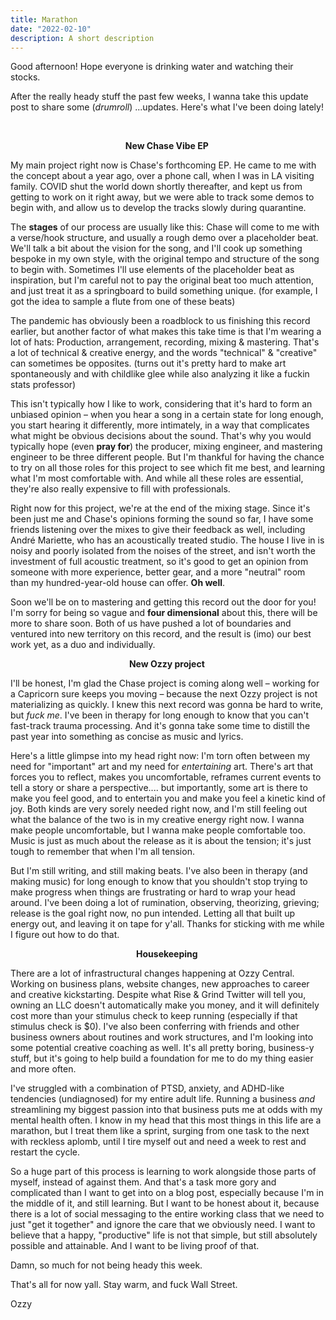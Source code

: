 ```yaml
---
title: Marathon
date: "2022-02-10"
description: A short description
---
```


<article class="body-section">
<p>Good afternoon! Hope everyone is drinking water and watching their stocks.&nbsp;</p>
<p>After the really heady stuff the past few weeks, I wanna take this update post to share some (<em>drumroll</em>) ...updates. Here&#39;s what I&#39;ve been doing lately!</p>
<p>&nbsp;</p><!-- more -->
<p style="text-align: center;"><span class="font_xl"><strong>New Chase Vibe EP&nbsp;</strong></span></p>
<p>My main project right now is Chase&#39;s forthcoming EP. He came to me with the concept about a year ago, over a phone call, when I was in LA visiting family. COVID shut the world down shortly thereafter, and kept us from getting to work on it right away, but we were able to track some demos to begin with, and allow us to develop the tracks slowly during quarantine.&nbsp;</p>
<p>The <strong>stages</strong> of our process are usually like this: Chase will come to me with a verse/hook structure, and usually a rough demo over a placeholder beat. We&#39;ll talk a bit about the vision for the song, and I&#39;ll cook up something bespoke in my own style, with the original tempo and structure of the song to begin with. Sometimes I&#39;ll use elements of the placeholder beat as inspiration, but I&#39;m careful not to pay the original beat too much attention, and just treat it as a springboard to build something unique. (for example, I got the idea to sample a flute from one of these beats)&nbsp;</p>
<p>The pandemic has obviously been a roadblock to us finishing this record earlier, but another factor of what makes this take time is that I&#39;m wearing a lot of hats: Production, arrangement, recording, mixing &amp; mastering. That&#39;s a lot of technical &amp; creative energy, and the words &quot;technical&quot; &amp; &quot;creative&quot; can sometimes be opposites. (turns out it&#39;s pretty hard to make art spontaneously and with childlike glee while also analyzing it like a fuckin stats professor)</p>
<p>This isn&#39;t typically how I like to work, considering that it&#39;s hard to form an unbiased opinion &ndash; when you hear a song in a certain state for long enough, you start hearing it differently, more intimately, in a way that complicates what might be obvious decisions about the sound. That&#39;s why you would typically hope (even <strong>pray for</strong>) the producer, mixing engineer, and mastering engineer to be three different people. But I&#39;m thankful for having the chance to try on all those roles for this project to see which fit me best, and learning what I&#39;m most comfortable with. And while all these roles are essential, they&#39;re also really&nbsp;expensive to fill with professionals.</p>
<p>Right now for this project, we&#39;re at the end of the mixing stage. Since it&#39;s been just me and Chase&#39;s opinions forming the sound so far, I have some friends listening over the mixes to give their feedback as well, including Andr&eacute; Mariette, who has an acoustically treated studio. The house I live in is noisy and poorly isolated from the noises of the street, and isn&#39;t worth the investment of full acoustic treatment, so it&#39;s good to get an opinion from someone with more experience, better gear, and a more &quot;neutral&quot; room than my hundred-year-old house can offer. <strong>Oh well</strong>.&nbsp;</p>
<p>Soon we&#39;ll be on to mastering and getting this record out the door for you! I&#39;m sorry for being so vague and <strong>four dimensional</strong> about this, there will be more to share soon. Both of us have pushed a lot of boundaries and ventured into new territory on this record, and the result is (imo) our best work yet, as a duo and individually.</p>
<p style="text-align: center;"><span class="font_xl"><strong>New Ozzy project&nbsp;</strong></span></p>
<p>I&#39;ll be honest,&nbsp;I&#39;m glad the Chase project is coming along well &ndash; working for a Capricorn sure keeps you moving&nbsp;&ndash;&nbsp;because the next Ozzy project is not materializing as quickly. I knew this next record was gonna be hard to write, but <em>fuck me</em>. I&#39;ve been in therapy for long enough to know that you can&#39;t fast-track trauma processing. And it&#39;s gonna take some time to distill the past year into something as concise as music and lyrics.&nbsp;</p>
<p>Here&#39;s a little glimpse into my head right now: I&#39;m torn often between my need for &quot;important&quot; art and my need for <em>entertaining</em> art. There&#39;s art that forces you to reflect, makes you uncomfortable, reframes current events to tell a story or share a perspective.... but importantly, some art is there to make you feel good, and to entertain you and make you feel a kinetic kind of joy. Both kinds are very sorely needed right now, and I&#39;m still feeling out what the balance of the two is in my creative energy right now. I wanna make people uncomfortable, but I wanna make people comfortable too. Music is just as much about the release as it is about the tension; it&#39;s just tough to remember that when I&#39;m all tension.</p>
<p>But I&#39;m still writing, and still making beats. I&#39;ve also been in therapy (and making music) for long enough to know that you shouldn&#39;t stop trying to make progress when things are frustrating or hard to wrap your head around. I&#39;ve been doing a lot of rumination, observing, theorizing, grieving; release is the goal right now, no pun intended. Letting all that built up energy out, and leaving it on tape for y&#39;all. Thanks for sticking with me while I figure out how to do that.</p>
<p style="text-align: center;"><span class="font_xl"><strong>Housekeeping&nbsp;</strong></span></p>
<p>There are a lot of infrastructural changes happening at Ozzy Central. Working on business plans, website changes, new approaches to career and creative kickstarting. Despite what Rise &amp; Grind Twitter will tell you, owning an LLC doesn&#39;t automatically make you money, and it will definitely cost more than your stimulus check to keep running (especially if that stimulus check is $0). I&#39;ve also been conferring with friends and other business owners about routines and work structures, and I&#39;m looking into some potential creative coaching as well. It&#39;s all pretty boring, business-y stuff, but it&#39;s going to help build a foundation for me to do my thing easier and more often.&nbsp;</p>
<p>I&#39;ve struggled with a combination of PTSD, anxiety, and ADHD-like tendencies (undiagnosed) for my entire adult life. Running a business <em>and</em> streamlining my biggest passion into that business puts me at odds with my mental health often.&nbsp;I know in my head that this most things in this life are a marathon, but I treat them like a sprint, surging from one task to the next with reckless aplomb, until I tire myself out and need a week to rest and restart the cycle.&nbsp;</p>
<p>So a huge part of this process is learning to work alongside those parts of myself, instead of against them. And that&#39;s a task more gory and complicated than I want to get into on a blog post, especially because I&#39;m in the middle of it, and still learning. But I want to be honest about it, because there is a lot of social messaging to the entire working class that we need to just &quot;get it together&quot; and ignore the care that we obviously need. I want to believe that a happy, &quot;productive&quot; life is not that simple, but still absolutely possible and attainable. And I want to be living proof of that.&nbsp;</p>
<p>Damn, so much for not being heady this week.&nbsp;</p>
<p>That&#39;s all for now yall. Stay warm, and fuck Wall Street.&nbsp;</p>
<p>Ozzy</p>
</article>
